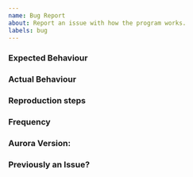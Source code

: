 ```yaml
---
name: Bug Report
about: Report an issue with how the program works.
labels: bug
---
```

<!--
Thank you for reporting your issues to us, helping to make Aurora better! :)

Please make sure you SEARCH for an issue similar to yours before submitting your issue - it might already have been answered.

If you haven't found a similar issue, please answer all the questions below to the best of your ability. More accurate bug reports help us pinpoint the problem quicker and easier. When you fill in the responses, make sure to delete the square brackets as comments inside these are not visible in the report.

If you have log files or screenshots that may help, please also attach them to the issue. The logs can be found in %APPDATA%\Aurora\Logs
-->
### Expected Behaviour
<!-- Write what should be happening here. -->

### Actual Behaviour
<!-- Explain what actually happens here. -->

### Reproduction steps
<!-- If you can, please provide detailed step-by-step instructions on how to reproduce this issue. -->

### Frequency
<!-- How often does this issue occur? Every time? Only sometimes? -->

### Aurora Version:
<!-- Which version of Aurora are you using that's causing the problem? (You can see this on the about page under settings) -->

### Previously an Issue?
<!-- Did the previous version of Aurora have this issue? Yes/No/Don't know -->

<!--
Once you're done, check the preview tab. You should see a nice table with your issue text.

If it all looks correct, submit the issue :) Again, thank you for your report.
-->
